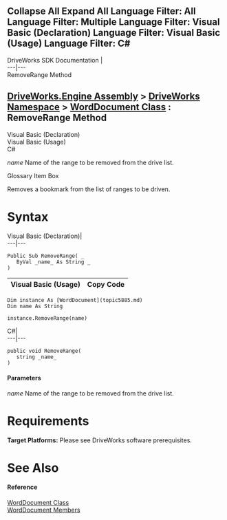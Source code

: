        

 Collapse All Expand All  Language Filter: All  Language Filter: Multiple  Language Filter: Visual Basic (Declaration) Language Filter: Visual Basic (Usage) Language Filter: C#  
---  
DriveWorks SDK Documentation  |   
---|---  
RemoveRange Method   
  
[DriveWorks.Engine Assembly](topic2156.md) > [DriveWorks Namespace](topic2159.md) > [WordDocument Class](topic5885.md) : RemoveRange Method  
---  
  
Visual Basic (Declaration)    
Visual Basic (Usage)    
C# 

_name_
    Name of the range to be removed from the drive list.

Glossary Item Box

Removes a bookmark from the list of ranges to be driven. 

# Syntax

Visual Basic (Declaration)|   
---|---  
      
    
    Public Sub RemoveRange( _
       ByVal _name_ As String _
    )   
  
Visual Basic (Usage)| Copy Code  
---|---  
      
    
    Dim instance As [WordDocument](topic5885.md)
    Dim name As String
     
    instance.RemoveRange(name)  
  
C#|   
---|---  
      
    
    public void RemoveRange( 
       string _name_
    )  
  
#### Parameters

 _name_
    Name of the range to be removed from the drive list.

# Requirements

**Target Platforms:** Please see DriveWorks software prerequisites.

# See Also

#### Reference

[WordDocument Class](topic5885.md)   
[WordDocument Members](topic5886.md)


